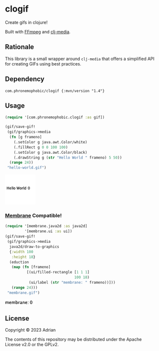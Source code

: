 # clogif

Create gifs in clojure!

Built with [FFmpeg](https://ffmpeg.org/) and [clj-media](https://github.com/phronmophobic/clj-media).

## Rationale

This library is a small wrapper around `clj-media` that offers a simplified API for creating GIFs using best practices.

## Dependency

```edn
com.phronemophobic/clogif {:mvn/version "1.4"}
```

## Usage

```clojure
(require '[com.phronemophobic.clogif :as gif])
```

```clojure
(gif/save-gif!
 (gif/graphics->media
  (fn [g frameno]
    (.setColor g java.awt.Color/white)
    (.fillRect g 0 0 100 100)
    (.setColor g java.awt.Color/black)
    (.drawString g (str "Hello World " frameno) 5 50))
  (range 24))
 "hello-world.gif")
```
![Hello World](/assets/hello-world.gif?raw=true)

### [Membrane](https://github.com/phronmophobic/membrane) Compatible!

```clojure
(require '[membrane.java2d :as java2d]
         '[membrane.ui :as ui])
(gif/save-gif!
 (gif/graphics->media
  java2d/draw-to-graphics
  {:width 100
   :height 18}
  (eduction
   (map (fn [frameno]
          [(ui/filled-rectangle [1 1 1]
                                100 18)
           (ui/label (str "membrane: " frameno))]))
   (range 24)))
 "membrane.gif")
```

![Membrane gif](/assets/membrane.gif?raw=true)

## License

Copyright © 2023 Adrian

The contents of this repository may be distributed under the Apache License v2.0 or the GPLv2.
